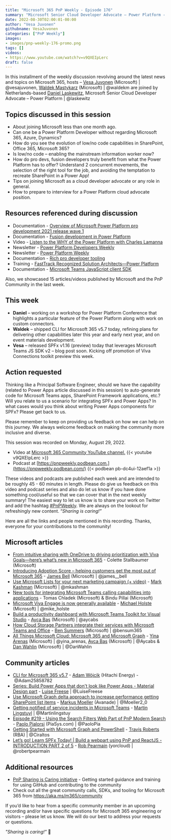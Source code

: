 ```yaml
---
title: "Microsoft 365 PnP Weekly - Episode 176"
summary: "Microsoft Senior Cloud Developer Advocate – Power Platform - Daniel Laskewitz, joins Microsoft’s Vesa Juvonen and Waldek Mastykarz to exchange thoughts on Power Platform evolution, Pro/Fusion development and on interviewing at Microsoft along with 15 articles/videos delivered by Microsoft/Community this week."
date: 2022-08-30T02:00:01-00:00
author: "Vesa Juvonen"
githubname: VesaJuvonen
categories: ["PnP Weekly"]
images:
- images/pnp-weekly-176-promo.png
tags: []
videos:
- https://www.youtube.com/watch?v=v9QXEIpLerc
draft: false
---
```

 
In this installment of the weekly discussion revolving around the latest news and topics on Microsoft 365, hosts – [Vesa Juvonen](http://twitter.com/vesajuvonen) (Microsoft) \| @vesajuvonen, [Waldek Mastykarz](http://twitter.com/waldekm) (Microsoft) \| @waldekm are joined by Netherlands-based [Daniel Laskewitz](https://twitter.com/laskewitz), Microsoft Senior Cloud Developer Advocate – Power Platform \| @laskewitz

## Topics discussed in this session

* About joining Microsoft less than one month ago.
* Can one be a Power Platform Developer without regarding Microsoft 365, Azure, Dynamics?
* How do you see the evolution of low/no code capabilities in SharePoint, Office 365, Microsoft 365?
* Is low/no code – enabling the mainstream information worker now?
* How do pro devs, fusion developers truly benefit from what the Power Platform has to offer? Understand 2 concurrent movements, the selection of the right tool for the job, and avoiding the temptation to recreate SharePoint in a Power App!
* Tips on joining Microsoft as a cloud developer advocate or any role in general.
* How to prepare to interview for a Power Platform cloud advocate position.

## Resources referenced during discussion

* Documentation - [Overview of Microsoft Power Platform pro development 2021 release wave 1](https://docs.microsoft.com/power-platform-release-plan/2021wave1/power-platform-pro-development/rich-pro-developer-tooling)
* Documentation - [Fusion development in Power Platform](https://docs.microsoft.com/power-platform/developer/fusion-development)
* Video - [Listen to the WHY of the Power Platform with Charles Lamanna](https://docs.microsoft.com/shows/less-code-more-power/listen-to-the-why-of-the-power-platform-with-charles-lamanna)
* Newsletter - [Power Platform Developers Weekly](https://www.powerplatformdevelopersweekly.com/)
* Newsletter - [Power Platform Weekly](https://www.ppweekly.com/)
* Documentation - [Rich pro developer tooling](https://docs.microsoft.com/power-platform-release-plan/2021wave1/power-platform-pro-development/rich-pro-developer-tooling)
* Training - [FastTrack Recognized Solution Architects—Power Platform](https://powerplatform.microsoft.com/fasttrack/recognized-solution-architects/)
* Documentation - [Microsoft Teams JavaScript client SDK](https://docs.microsoft.com/javascript/api/overview/msteams-client?view=msteams-client-js-latest)


Also, we showcased 15 articles/videos published by Microsoft and the PnP Community in the last week.

## This week

* **Daniel** – working on a workshop for Power Platform Conference that highlights a particular feature of the Power Platform along with work on custom connectors.
* **Waldek** – shipped CLI for Microsoft 365 v5.7 today, refining plans for delivering other capabilities later this year and early next year, and on event materials development.
* **Vesa** – released SPFx v1.16 (preview) today that leverages Microsoft Teams JS SDK v2 – blog post soon. Kicking off promotion of Viva Connections toolkit preview this week.


## Action requested

Thinking like a Principal Software Engineer, should we have the capability (related to Power Apps article discussed in this session) to auto-generate code for Microsoft Teams apps, SharePoint Framework applications, etc.? Will you relate to us a scenario for integrating SPFx and Power Apps? In what cases would you think about writing Power Apps components for SPFx? Please get back to us.

Please remember to keep on providing us feedback on how we can help on this journey. We always welcome feedback on making the community more inclusive and diverse.

This session was recorded on Monday, August 29, 2022.

*   Video at [Microsoft 365 Community YouTube channel.](https://aka.ms/m365pnp-videos)
    {{< youtube v9QXEIpLerc >}}
*   Podcast at [https://pnpweekly.podbean.com.](https://pnpweekly.podbean.com/) 
    {{< podbean pb-dc4ui-12aef1a >}}   

These videos and podcasts are published each week and are intended to be roughly 45 - 60 minutes in length.  Please do give us feedback on this video and podcast series and also do let us know if you have done something cool/useful so that we can cover that in the next weekly summary! The easiest way to let us know is to share your work on Twitter and add the hashtag [#PnPWeekly](https://twitter.com/search?q=%23pnpweekly). We are always on the lookout for refreshingly new content. “_Sharing is caring!”_ 

Here are all the links and people mentioned in this recording. Thanks, everyone for your contributions to the community!

## Microsoft articles

* [From intuitive sharing with OneDrive to driving prioritization with Viva Goals—here’s what’s new in Microsoft 365](https://www.microsoft.com/microsoft-365/blog/2022/08/25/from-intuitive-sharing-with-onedrive-to-driving-prioritization-with-viva-goals-heres-whats-new-in-microsoft-365/) - Colette Stallbaumer (Microsoft)
* [Introducing Adoption Score – helping customers get the most out of Microsoft 365](https://techcommunity.microsoft.com/t5/microsoft-365-blog/introducing-adoption-score-helping-customers-get-the-most-out-of/ba-p/3607634) - [James Bell](https://twitter.com/james__bell) (Microsoft) | @james__bell
* [Use Microsoft Lists for your next marketing campaign (+ video)](https://techcommunity.microsoft.com/t5/microsoft-365-blog/use-microsoft-lists-for-your-next-marketing-campaign-video/ba-p/3605577) - [Mark Kashman](https://twitter.com/mkashman) (Microsoft) | @mkashman
* [New tools for integrating Microsoft Teams calling capabilities into applications](https://techcommunity.microsoft.com/t5/microsoft-teams-blog/new-tools-for-integrating-microsoft-teams-calling-capabilities/ba-p/3606431) - Tomas Chladek (Microsoft) & Bindu Pillai (Microsoft)
* [Microsoft Viva Engage is now generally available](https://techcommunity.microsoft.com/t5/microsoft-viva-blog/microsoft-viva-engage-is-now-generally-available/ba-p/3595300) - [Michael Holste](](https://twitter.com/mike_holste)) (Microsoft) | @mike_holste
* [Build a productivity dashboard with Microsoft Teams Toolkit for Visual Studio](https://devblogs.microsoft.com/microsoft365dev/build-a-productivity-dashboard-with-microsoft-teams-toolkit-for-visual-studio/) - [Ayça Baş](https://twitter.com/aycabs) (Microsoft) | @aycabs
* [How Cloud Storage Partners integrate their services with Microsoft Teams and Office](https://devblogs.microsoft.com/microsoft365dev/how-cloud-storage-partners-integrate-their-services-with-microsoft-teams-and-office/) - [Ben Summers](https://twitter.com/bensum365) (Microsoft) | @bensum365
* [All Things Microsoft Cloud: Microsoft 365 and Microsoft Graph](https://www.youtube.com/watch?v=MXq-M6qRffE) - [Yina Arenas](https://twitter.com/yina_arenas) (Microsoft) | @yina_arenas, [Ayca Bas](https://twitter.com/aycabs) (Microsoft) | @Aycabs & [Dan Wahlin](https://twitter.com/DanWahlin) (Microsoft) | @DanWahlin

## Community articles

* [CLI for Microsoft 365 v5.7](https://pnp.github.io/blog/cli-for-microsoft-365/cli-for-microsoft-365-v5-7/) - [Adam Wójcik](https://twitter.com/Adam25858782) (Hitachi Energy) - @Adam25858782
* [Series: Build Power Apps that don't look like Power Apps - Material Design part](https://pnp.github.io/blog/post/build-powerapps-that-dont-look-like-powerapps-1/) - [Luise Freese](https://twitter.com/LuiseFreese) | @LuiseFreese
* [Use Microsoft Graph delta approach to increase performance getting SharePoint list items](https://mmsharepoint.wordpress.com/2022/08/22/use-microsoft-graph-delta-approach-to-increase-performance-getting-sharepoint-list-items/) - [Markus Moeller](http://twitter.com/Moeller2_0) (Avanade) | @Moeller2_0
* [Getting notified of service incidents in Microsoft Teams](https://www.blimped.nl/getting-notified-of-service-incidents-in-microsoft-teams/) - [Martin Lingstuyl](https://twitter.com/martinlingstuyl) | @Martinlingstuy
* [Episode #219 - Using the Search Filters Web Part of PnP Modern Search](https://www.youtube.com/watch?v=Sl0dcgd70Q4) - [Paolo Pialorsi](http://twitter.com/PaoloPia) (PiaSys.com) | @PaoloPia
* [Getting Started with Microsoft Graph and PowerShell](https://www.youtube.com/watch?v=oilylijvbic) - [Travis Roberts](https://twitter.com/Ciraltos) (RBA) | @Ciraltos
* [Let’s go! Learn SPFx Today! | Build a webpart using PnP and ReactJS - INTRODUCTION PART 2 of 5](https://www.youtube.com/watch?v=smBPrsw_Y7U) - [Rob Pearmain](https://twitter.com/robertpearmain) (yorcloud) | @robertpearmain
  
## Additional resources

* [PnP Sharing is Caring initiative](https://aka.ms/sharing-is-caring) - Getting started guidance and training for using GitHub and contributing to the community
* Check out all the great community calls, SDKs, and tooling for Microsoft 365 from <https://aka.ms/m365/community>

If you’d like to hear from a specific community member in an upcoming recording and/or have specific questions for Microsoft 365 engineering or visitors – please let us know. We will do our best to address your requests or questions.

_"Sharing is caring!"_ 🧡

